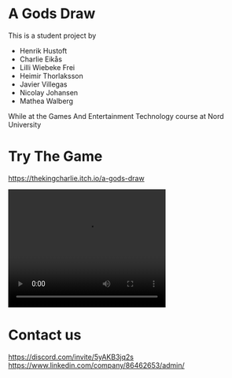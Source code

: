 # A Gods Draw

This is a student project by 
- Henrik Hustoft
- Charlie Eikås
- Lilli Wiebeke Frei
- Heimir Thorlaksson
- Javier Villegas
- Nicolay Johansen
- Mathea Walberg

While at the Games And Entertainment Technology course at Nord University

# Try The Game
https://thekingcharlie.itch.io/a-gods-draw

<video width="320" height="240" controls>
  <source src="https://www.youtube.com/watch?v=yK-aiaYRDqY&ab_channel=CharlieEik%C3%A5s" type="video/mp4">
</video>

# Contact us

https://discord.com/invite/5yAKB3jq2s
https://www.linkedin.com/company/86462653/admin/
